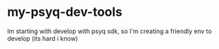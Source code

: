# my-psyq-dev-tools
Im starting with develop with psyq sdk, so I'm creating a friendly env to develop (its hard i know)
